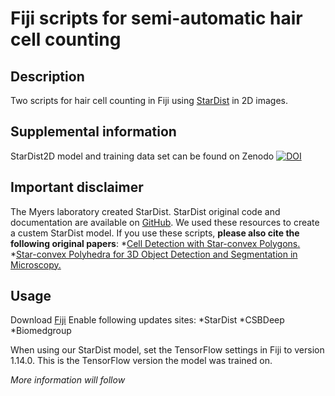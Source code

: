 Fiji scripts for semi-automatic hair cell counting
======

## Description
Two scripts for hair cell counting in Fiji using [StarDist](https://imagej.net/StarDist) in 2D images.

## Supplemental information
StarDist2D model and training data set can be found on Zenodo [![DOI](https://zenodo.org/badge/DOI/10.5281/zenodo.4590066.svg)](https://doi.org/10.5281/zenodo.4590066)

## Important disclaimer
The Myers laboratory created StarDist.
StarDist original code and documentation are available on [GitHub](https://github.com/stardist/stardist). 
We used these resources to create a custem StarDist model.
If you use these scripts, **please also cite the following original papers**:
*[Cell Detection with Star-convex Polygons.](https://arxiv.org/abs/1806.03535)
*[Star-convex Polyhedra for 3D Object Detection and Segmentation in Microscopy.](http://openaccess.thecvf.com/content_WACV_2020/papers/Weigert_Star-convex_Polyhedra_for_3D_Object_Detection_and_Segmentation_in_Microscopy_WACV_2020_paper.pdf)

## Usage

Download [Fiji](https://fiji.sc)
Enable following updates sites:
*StarDist
*CSBDeep
*Biomedgroup

When using our StarDist model, set the TensorFlow settings in Fiji to version 1.14.0.
This is the TensorFlow version the model was trained on.

*More information will follow*